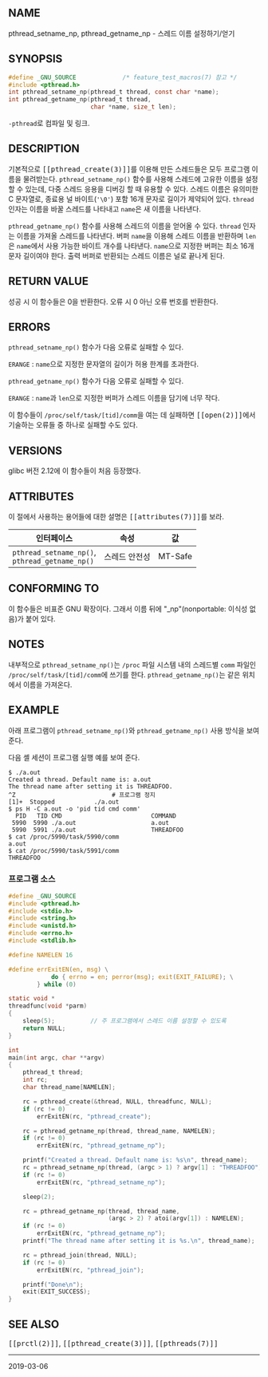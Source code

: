 ## NAME

pthread_setname_np, pthread_getname_np - 스레드 이름 설정하기/얻기

## SYNOPSIS

```c
#define _GNU_SOURCE             /* feature_test_macros(7) 참고 */
#include <pthread.h>
int pthread_setname_np(pthread_t thread, const char *name);
int pthread_getname_np(pthread_t thread,
                       char *name, size_t len);
```

`-pthread`로 컴파일 및 링크.

## DESCRIPTION

기본적으로 <tt>[[pthread_create(3)]]</tt>를 이용해 만든 스레드들은 모두 프로그램 이름을 물려받는다. `pthread_setname_np()` 함수를 사용해 스레드에 고유한 이름을 설정할 수 있는데, 다중 스레드 응용을 디버깅 할 때 유용할 수 있다. 스레드 이름은 유의미한 C 문자열로, 종료용 널 바이트(`'\0'`) 포함 16개 문자로 길이가 제약되어 있다. `thread` 인자는 이름을 바꿀 스레드를 나타내고 `name`은 새 이름을 나타낸다.

`pthread_getname_np()` 함수를 사용해 스레드의 이름을 얻어올 수 있다. `thread` 인자는 이름을 가져올 스레드를 나타낸다. 버퍼 `name`을 이용해 스레드 이름을 반환하며 `len`은 `name`에서 사용 가능한 바이트 개수를 나타낸다. `name`으로 지정한 버퍼는 최소 16개 문자 길이여야 한다. 출력 버퍼로 반환되는 스레드 이름은 널로 끝나게 된다.

## RETURN VALUE

성공 시 이 함수들은 0을 반환한다. 오류 시 0 아닌 오류 번호를 반환한다.

## ERRORS

`pthread_setname_np()` 함수가 다음 오류로 실패할 수 있다.

`ERANGE`
:   `name`으로 지정한 문자열의 길이가 허용 한계를 초과한다.

`pthread_getname_np()` 함수가 다음 오류로 실패할 수 있다.

`ERANGE`
:   `name`과 `len`으로 지정한 버퍼가 스레드 이름을 담기에 너무 작다.

이 함수들이 `/proc/self/task/[tid]/comm`을 여는 데 실패하면 <tt>[[open(2)]]</tt>에서 기술하는 오류들 중 하나로 실패할 수도 있다.

## VERSIONS

glibc 버전 2.12에 이 함수들이 처음 등장했다.

## ATTRIBUTES

이 절에서 사용하는 용어들에 대한 설명은 <tt>[[attributes(7)]]</tt>를 보라.

| 인터페이스 | 속성 | 값 |
| --- | --- | --- |
| `pthread_setname_np()`,<br>`pthread_getname_np()` | 스레드 안전성 | MT-Safe |

## CONFORMING TO

이 함수들은 비표준 GNU 확장이다. 그래서 이름 뒤에 "_np"(nonportable: 이식성 없음)가 붙어 있다.

## NOTES

내부적으로 `pthread_setname_np()`는 `/proc` 파일 시스템 내의 스레드별 `comm` 파일인 `/proc/self/task/[tid]/comm`에 쓰기를 한다. `pthread_getname_np()`는 같은 위치에서 이름을 가져온다.

## EXAMPLE

아래 프로그램이 `pthread_setname_np()`와 `pthread_getname_np()` 사용 방식을 보여 준다.

다음 셸 세션이 프로그램 실행 예를 보여 준다.

```text
$ ./a.out
Created a thread. Default name is: a.out
The thread name after setting it is THREADFOO.
^Z                           # 프로그램 정지
[1]+  Stopped           ./a.out
$ ps H -C a.out -o 'pid tid cmd comm'
  PID   TID CMD                         COMMAND
 5990  5990 ./a.out                     a.out
 5990  5991 ./a.out                     THREADFOO
$ cat /proc/5990/task/5990/comm
a.out
$ cat /proc/5990/task/5991/comm
THREADFOO
```

### 프로그램 소스

```c
#define _GNU_SOURCE
#include <pthread.h>
#include <stdio.h>
#include <string.h>
#include <unistd.h>
#include <errno.h>
#include <stdlib.h>

#define NAMELEN 16

#define errExitEN(en, msg) \
            do { errno = en; perror(msg); exit(EXIT_FAILURE); \
        } while (0)

static void *
threadfunc(void *parm)
{
    sleep(5);          // 주 프로그램에서 스레드 이름 설정할 수 있도록
    return NULL;
}

int
main(int argc, char **argv)
{
    pthread_t thread;
    int rc;
    char thread_name[NAMELEN];

    rc = pthread_create(&thread, NULL, threadfunc, NULL);
    if (rc != 0)
        errExitEN(rc, "pthread_create");

    rc = pthread_getname_np(thread, thread_name, NAMELEN);
    if (rc != 0)
        errExitEN(rc, "pthread_getname_np");

    printf("Created a thread. Default name is: %s\n", thread_name);
    rc = pthread_setname_np(thread, (argc > 1) ? argv[1] : "THREADFOO");
    if (rc != 0)
        errExitEN(rc, "pthread_setname_np");

    sleep(2);

    rc = pthread_getname_np(thread, thread_name,
                            (argc > 2) ? atoi(argv[1]) : NAMELEN);
    if (rc != 0)
        errExitEN(rc, "pthread_getname_np");
    printf("The thread name after setting it is %s.\n", thread_name);

    rc = pthread_join(thread, NULL);
    if (rc != 0)
        errExitEN(rc, "pthread_join");

    printf("Done\n");
    exit(EXIT_SUCCESS);
}
```

## SEE ALSO

<tt>[[prctl(2)]]</tt>, <tt>[[pthread_create(3)]]</tt>, <tt>[[pthreads(7)]]</tt>

----

2019-03-06
